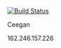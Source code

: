 [![Build Status](https://travis-ci.com/cmput401-fall2018/web-app-ci-cd-with-travis-ci-Perplex.svg?branch=master)](https://travis-ci.com/cmput401-fall2018/web-app-ci-cd-with-travis-ci-Perplex)

Ceegan

162.246.157.226
